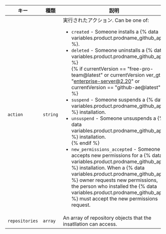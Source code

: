 | キー             | 種類       | 説明                                                               |
| -------------- | -------- | ---------------------------------------------------------------- |
| `action`       | `string` | 実行されたアクション. Can be one of:<ul><li>`created` - Someone installs a {% data variables.product.prodname_github_app %}.</li><li>`deleted` - Someone uninstalls a {% data variables.product.prodname_github_app %}</li>{% if currentVersion == "free-pro-team@latest" or currentVersion ver_gt "enterprise-server@2.20" or currentVersion == "github-ae@latest" %}<li>`suspend` - Someone suspends a {% data variables.product.prodname_github_app %} installation.</li><li>`unsuspend` - Someone unsuspends a {% data variables.product.prodname_github_app %} installation.</li>{% endif %}<li>`new_permissions_accepted` - Someone accepts new permissions for a {% data variables.product.prodname_github_app %} installation. When a {% data variables.product.prodname_github_app %} owner requests new permissions, the person who installed the {% data variables.product.prodname_github_app %} must accept the new permissions request. </li></ul>              |
| `repositories` | `array`  | An array of repository objects that the insatllation can access. |
